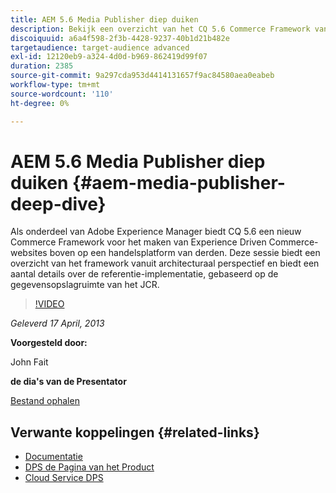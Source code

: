 ```yaml
---
title: AEM 5.6 Media Publisher diep duiken
description: Bekijk een overzicht van het CQ 5.6 Commerce Framework vanuit een architecturaal perspectief. Leer de details van de referentie-implementatie, gebaseerd op de gegevensopslagruimte van het JCR.
discoiquuid: a6a4f598-2f3b-4428-9237-40b1d21b482e
targetaudience: target-audience advanced
exl-id: 12120eb9-a324-4d0d-b969-862419d99f07
duration: 2385
source-git-commit: 9a297cda953d4414131657f9ac84580aea0eabeb
workflow-type: tm+mt
source-wordcount: '110'
ht-degree: 0%

---
```


# AEM 5.6 Media Publisher diep duiken {#aem-media-publisher-deep-dive}

Als onderdeel van Adobe Experience Manager biedt CQ 5.6 een nieuw Commerce Framework voor het maken van Experience Driven Commerce-websites boven op een handelsplatform van derden. Deze sessie biedt een overzicht van het framework vanuit architecturaal perspectief en biedt een aantal details over de referentie-implementatie, gebaseerd op de gegevensopslagruimte van het JCR.

>[!VIDEO](https://video.tv.adobe.com/v/19574/?quality=9)

*Geleverd 17 April, 2013*

**Voorgesteld door:**

John Fait

**de dia&#39;s van de Presentator**

[Bestand ophalen](assets/cq-gems-aem-media-publisher-04-17-2013-final.pdf)

## Verwante koppelingen {#related-links}

* [Documentatie](https://docs.adobe.com/content/docs/en/cq/5-6-1/media-publisher.html)
* [ DPS de Pagina van het Product ](https://www.adobe.com/ca/products/digital-publishing-suite-family.html)
* [ Cloud Service DPS ](https://helpx.adobe.com/digital-publishing-suite/help/eol-statement-for-dpsc.html)
